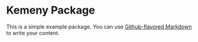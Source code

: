 # Kemeny Package

This is a simple example package. You can use
[Github-flavored Markdown](https://guides.github.com/features/mastering-markdown/)
to write your content.